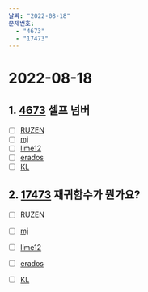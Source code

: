 ```yaml
---
날짜: "2022-08-18"
문제번호: 
  - "4673"
  - "17473"
---
```


# 2022-08-18

## 1. [4673](https://www.acmicpc.net/problem/4673) 셀프 넘버

- [ ] [RUZEN](./4673_RUZEN.md)
- [ ] [mj](./4673_mj.md)
- [ ] [lime12](./4673_lime12.md)
- [ ] [erados](./4673_erados.md)
- [ ] [KL](./4673_KL.md)

## 2. [17473](https://www.acmicpc.net/problem/17473) 재귀함수가 뭔가요?

- [ ] [RUZEN](./17473_RUZEN.md)
- [ ] [mj](./17473_mj.md)
- [ ] [lime12](./17473_lime12.md)
- [ ] [erados](./17473_erados.md)
- [ ] [KL](./17473_KL.md)

